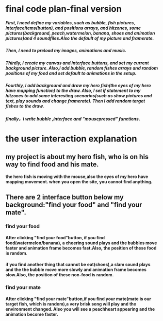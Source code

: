 
# final code plan-final version


##### First, I need define my variables, such as bubble, fish pictures, interfaceitems(button), and positions arrays, and hitzones, some pictures(background, peach,watermelon, banana, shoes and animation pictures)and 4 soundfiles.Also the default of my picture and framerate.

##### Then, I need to preload my images, animations and music.

##### Thirdly, I create my canvas and interface buttons, and set my current background picture. Also,i add bubble, random fishes arrays and random positions of my food and set default to animations in the setup.

##### Fourthly, I add background and draw my hero fish(the eyes of my hero have mapping function) to the draw. Also, I set if statement to my hitzones to add some interesting scenarios(such as show pictures and text, play sounds and change framerate). Then I add random target fishes to the draw.
##### finally，i write bubble ,interface and "mousepressed" functions.

# the user interaction explanation
## my project is about my hero fish, who is on his way to find food and his mate.
#### the hero fish is moving with the mouse,also the eyes of my hero have mapping movement. when you open the site, you cannot find anything.
## There are 2 interface button below my background:"find your food" and "find your mate".
### find your food
#### After clicking "find your food"button, if you find food(watermelon/banana), a cheering sound plays and the bubbles move faster and animation frame becomes fast.Also, the position of these food is random.
#### if you find another thing that cannot be eat(shoes),a slam sound plays and the the bubble move more slowly and animation frame becomes slow.Also, the position of these non-food is random.
### find your mate
#### After clicking "find your mate"button,if you find your mate(mate is our target fish, which is random),a very brisk song will play and the environment changed. Also you will see a peachheart appearing and the animation become faster.



